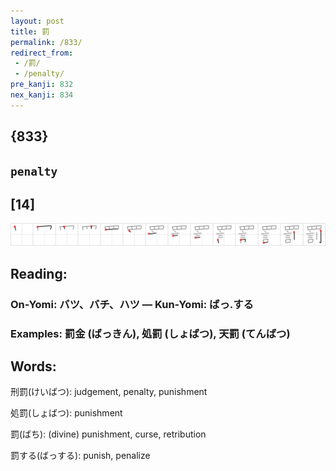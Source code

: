 ```yaml
---
layout: post
title: 罰
permalink: /833/
redirect_from:
 - /罰/
 - /penalty/
pre_kanji: 832
nex_kanji: 834
---
```


## {833}

## `penalty`

## [14]

<div class="stroke"><img src="../images/E7BDB0.png" /></div>

## Reading:

### On-Yomi: バツ、バチ、ハツ &mdash; Kun-Yomi: ばっ.する

### Examples: 罰金 (ばっきん), 処罰 (しょばつ), 天罰 (てんばつ)

## Words:

刑罰(けいばつ): judgement, penalty, punishment

処罰(しょばつ): punishment

罰(ばち): (divine) punishment, curse, retribution

罰する(ばっする): punish, penalize
